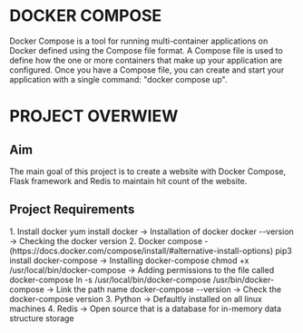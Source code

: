 <!DOCTYPE html>
<html>
     <body>
       <h1> DOCKER COMPOSE </h1>
       <p>
         Docker Compose is a tool for running multi-container applications on Docker defined using the Compose file format. 
         A Compose file is used to define how the one or more containers that make up your application are configured. 
         Once you have a Compose file, you can create and start your application with a single command: "docker compose up".
       </p>
       <h1> PROJECT OVERWIEW </h1>
       <h2> Aim </h2>
       <p>
         The main goal of this project is to create a website with Docker Compose, Flask framework and Redis to maintain hit count of the website.
       </p>
       <h2> Project Requirements </h2>
       <p>
         1. Install docker 
            yum install docker -> Installation of docker
            docker --version -> Checking the docker version
         2. Docker compose -(https://docs.docker.com/compose/install/#alternative-install-options)
            pip3 install docker-compose -> Installing docker-compose
            chmod +x /usr/local/bin/docker-compose -> Adding permissions to the file called docker-compose
            ln -s /usr/local/bin/docker-compose /usr/bin/docker-compose -> Link the path name
            docker-compose --version -> Check the docker-compose version
         3. Python -> Defaultly installed on all linux machines
         4. Redis -> Open source that is a database for in-memory data structure storage
       </p>
    </body>
</html>          
